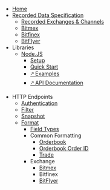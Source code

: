 * [Home](/)
* [Recorded Data Specification](data/)
  * [Recorded Exchanges & Channels](data/table.md)
  * [Bitmex](data/bitmex.md)
  * [Bitfinex](data/bitfinex.md)
  * [BitFlyer](data/bitflyer.md)
* Libraries
  * [Node.JS](libraries/nodejs/)
    * [Setup](libraries/nodejs/setup.md)
    * [Quick Start](libraries/nodejs/quickstart.md)
    * [🡕 Examples](https://repl.it/@exchangedataset/exchangedataset-node-examples)
    * [🡕 API Documentation](https://exchangedataset.github.io/exchangedataset-node/)
  <!-- * [Python3](libraries/python3/) -->
<!-- * [Command Line](commandline/) -->
* HTTP Endpoints
  * [Authentication](/http/authentication.md)
  * [Filter](/http/filter.md)
  * [Snapshot](/http/snapshot.md)
  * [Format](/http/format/)
    * [Field Types](http/format/types.md)
    * Common Formatting
      * [Orderbook](http/format/orderbook.md)
      * [Orderbook Order ID](http/format/orderbook-orderid.md)
      * [Trade](http/format/trade.md)
    * Exchange
      * [Bitmex](http/format/bitmex.md)
      * Bitfinex
      * [BitFlyer](http/format/bitflyer.md)
